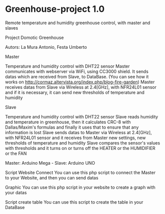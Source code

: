 # Greenhouse-project 1.0
Remote temperature and humidity greenhouse control, with master and slaves

Project Domotic Greenhouse

Autors: La Mura Antonio, Festa Umberto

Master

Temperature and humidity control with DHT22 sensor
Master communicates with webserver via WiFi, using CC3000 shield. It sends datas which are received from Slave, to DataBase. (You can see how it works on http://cormaz.altervista.org/index.php/blog-fire-garden)
Master receives datas from Slave via Wireless at 2.4[GHz], with NFR24L01 sensor and if it is necessary, it can send new thresholds of temperature and humidity

Slave

Temperature and humidity control with DHT22 sensor
Slave reads humidity and temperature in greenhouse, then it calculates CRC-8 with Dallas/Maxim's formulas and finally it uses that to ensure that any information is lost
Slave sends datas to Master via Wireless at 2.4[GHz], with NFR24L01 sensor and it receives from Master new settings, new thresholds of temperature and humidity
Slave compares the sensor's values with thresholds and it turns on or turns off the HEATER or the HUMIDIFIER or the FAN

Master: Arduino Mega - Slave: Arduino UNO

Script Website Connect
You can use this php script to connect the Master to your Website, and then you can send datas

Graphic
You can use this php script in your website to create a graph with your datas

Script create table
You can use this script to create the table in your DataBase

